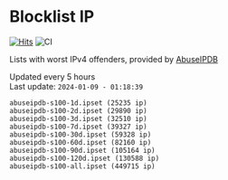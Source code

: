 # Blocklist IP

[![Hits](https://hits.seeyoufarm.com/api/count/incr/badge.svg?url=https%3A%2F%2Fgithub.com%2Fborestad%2Fblocklist-ip%2F&count_bg=%2379C83D&title_bg=%23555555&icon=&icon_color=%23E7E7E7&title=hits&edge_flat=false)](https://hits.seeyoufarm.com)  ![CI](https://img.shields.io/github/workflow/status/borestad/blocklist-ip/CI?style=flat-square)

Lists with worst IPv4 offenders, provided by [AbuseIPDB](https://www.abuseipdb.com/)

<!-- FOOTER-PLACEHOLDER -->
Updated every 5 hours<br>
Last update: `2024-01-09 - 01:18:39`
```
abuseipdb-s100-1d.ipset (25235 ip)
abuseipdb-s100-2d.ipset (29890 ip)
abuseipdb-s100-3d.ipset (32510 ip)
abuseipdb-s100-7d.ipset (39327 ip)
abuseipdb-s100-30d.ipset (59328 ip)
abuseipdb-s100-60d.ipset (82160 ip)
abuseipdb-s100-90d.ipset (105164 ip)
abuseipdb-s100-120d.ipset (130588 ip)
abuseipdb-s100-all.ipset (449715 ip)
```
